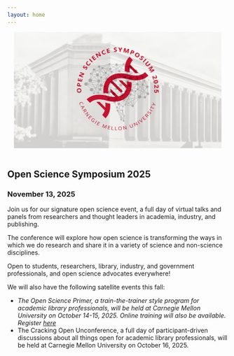 ```yaml
---
layout: home
---
```


<style>
#logo-container {
    margin: 0 auto;
   /* width: 70vw; */
	padding: 15px;
	padding-top: 0px;
}

#logo-container img {
    /* width: 70vw; */
}
</style>

<div id='logo-container'><img src="assets/images/temporary-banner-2023.jpg" /></div>

## Open Science Symposium 2025

### November 13, 2025

Join us for our signature open science event, a full day of virtual talks and panels from researchers and thought leaders in academia, industry, and publishing. 

The conference will explore how open science is transforming the ways in which 
we do research and share it in a variety of science and non-science disciplines.

Open to students, researchers, library, industry, and government professionals, and open science advocates everywhere!

We will also have the following satellite events this fall: 

- *The Open Science Primer, a train-the-trainer style program for academic library professionals, will be held at Carnegie Mellon University on October 14-15, 2025. Online training will also be available. Register <a href="https://guides.library.cmu.edu/openscienceprimer/register" target="_blank">here</a>*
- The Cracking Open Unconference, a full day of participant-driven discussions about all things open for academic library professionals, will be held at Carnegie Mellon University on October 16, 2025.
